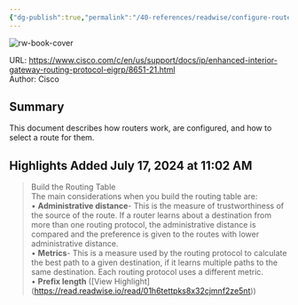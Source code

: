 ```yaml
---
{"dg-publish":true,"permalink":"/40-references/readwise/configure-route-selection-for-routers/","tags":["rw/articles"]}
---
```



![rw-book-cover](https://www.cisco.com/c/dam/en/us/support/docs/ip/enhanced-interior-gateway-routing-protocol-eigrp/8651-21-00.png)

  

URL: <https://www.cisco.com/c/en/us/support/docs/ip/enhanced-interior-gateway-routing-protocol-eigrp/8651-21.html>  
Author: Cisco

## Summary

This document describes how routers work, are configured, and how to select a route for them.

## Highlights Added July 17, 2024 at 11:02 AM

> Build the Routing Table  
> The main considerations when you build the routing table are:  
> • **Administrative distance**- This is the measure of trustworthiness of the source of the route. If a router learns about a destination from more than one routing protocol, the administrative distance is compared and the preference is given to the routes with lower administrative distance.  
> • **Metrics**- This is a measure used by the routing protocol to calculate the best path to a given destination, if it learns multiple paths to the same destination. Each routing protocol uses a different metric.  
> • **Prefix length** ([View Highlight] (<https://read.readwise.io/read/01h6tettpks8x32cjmnf2ze5nt>))
